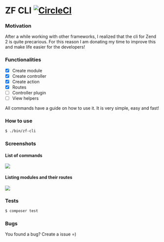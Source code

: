 # ZF CLI [![CircleCI](https://circleci.com/gh/guilherme90/zf-cli/tree/master.svg?style=svg)](https://circleci.com/gh/guilherme90/zf-cli/tree/master)

### Motivation
After a while working with other frameworks, I realized that the cli for Zend 2 is quite precarious. For this reason I am donating my time to improve this and make life easier for the developers!

### Functionalities
- [x] Create module
- [x] Create controller
- [x] Create action
- [x] Routes
- [ ] Controller plugin
- [ ] View helpers

All commands have a guide on how to use it. It is very simple, easy and fast! 

### How to use
```bash
$ ./bin/zf-cli
```
### Screenshots

#### List of commands
![](https://i.imgur.com/Dc3eFV8.png)

#### Listing modules and their routes

![](https://i.imgur.com/UL5V8Ml.png)

### Tests
```bash
$ composer test
```

### Bugs
You found a bug? Create a issue =)
